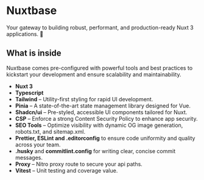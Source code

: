 # Nuxtbase

Your gateway to building robust, performant, and production-ready Nuxt 3 applications. 🚀

## What is inside

Nuxtbase comes pre-configured with powerful tools and best practices to kickstart your development and ensure scalability and maintainability.

- **Nuxt 3**
- **Typescript**
- **Tailwind** – Utility-first styling for rapid UI development.
- **Pinia** – A state-of-the-art state management library designed for Vue.
- **Shadcn/ui** – Pre-styled, accessible UI components tailored for Nuxt.
- **CSP** – Enforce a strong Content Security Policy to enhance app security.
- **SEO Tools** – Optimize visibility with dynamic OG image generation, robots.txt, and sitemap.xml.
- **Prettier, ESLint and .editorconfig** to ensure code uniformity and quality across your team.
- **.husky** and **commitlint.config** for writing clear, concise commit messages.
- **Proxy** – Nitro proxy route to secure your api paths.
- **Vitest** – Unit testing and coverage value.

